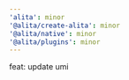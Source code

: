 ```yaml
---
'alita': minor
'@alita/create-alita': minor
'@alita/native': minor
'@alita/plugins': minor
---
```


feat: update umi
